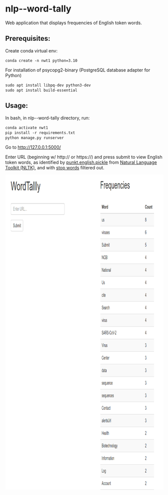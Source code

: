 # nlp--word-tally
Web application that displays frequencies of English token words.

## Prerequisites:  
Create conda virtual env:
```shell
conda create -n nwt1 python=3.10
```  
For installation of psycopg2-binary (PostgreSQL database adapter for Python)
```
sudo apt install libpq-dev python3-dev
sudo apt install build-essential
```  

## Usage:

In bash, in nlp--word-tally directory, run:
```
conda activate nwt1
pip install -r requirements.txt
python manage.py runserver
```

Go to http://127.0.0.1:5000/

Enter URL (beginning w/ http:// or https://) and press submit to view English token words, as identified by [punkt.english.pickle](https://github.com/MattLondon101/nlp--word-tally/blob/main/nltk_data/tokenizers/punkt/english.pickle) from [Natural Language Toolkit (NLTK)](https://www.nltk.org/), and with [stop words](https://github.com/MattLondon101/nlp--word-tally/blob/main/stop_words.py) filtered out.
&nbsp;


<p align="center">
  <img width="1000" height="1000" src="https://github.com/MattLondon101/nlp--word-tally/blob/main/WordTally.png?raw=true"
</p>
